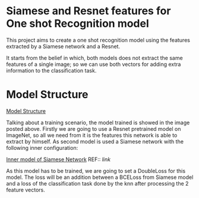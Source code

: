 # Siamese and Resnet features for One shot Recognition model
This project aims to create a one shot recognition model using the features
extracted by a Siamese network and a Resnet.

It starts from the belief in which, both models does not extract the same
features of a single image; so we can use both vectors for adding extra information
to the classification task.


# Model Structure

[Model Structure](images/siaresmodel.png)


Talking about a training scenario, the model trained is showed in the image posted
above. Firstly we are going to use a Resnet pretrained model on ImageNet, so all we
need from it is the features this network is able to extract by himself. As second
model is used a Siamese network with the following inner configuration:
    
[Inner model of Siamese Network](images/siainner.png)
REF:: *link*

As this model has to be trained, we are going to set a DoubleLoss for this model.
The loss will be an addition between a BCELoss from Siamese model and a loss of 
the classification task done by the knn after processing the 2 feature vectors.